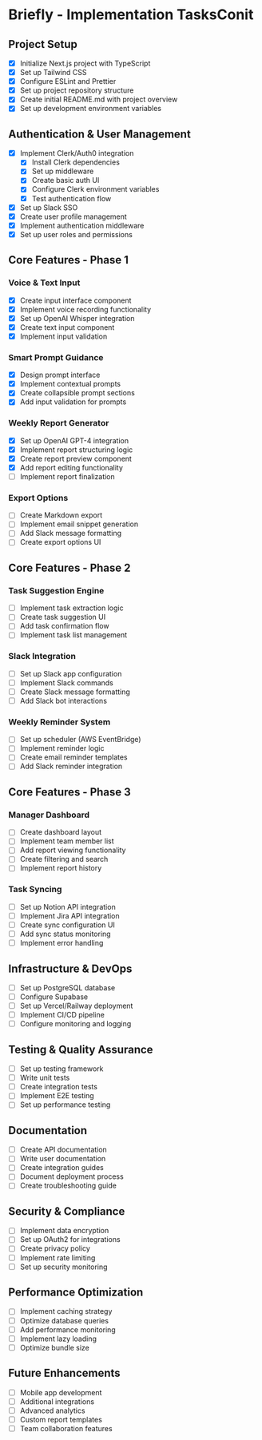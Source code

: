 # Briefly - Implementation TasksConit

## Project Setup
- [x] Initialize Next.js project with TypeScript
- [x] Set up Tailwind CSS
- [x] Configure ESLint and Prettier
- [x] Set up project repository structure
- [x] Create initial README.md with project overview
- [x] Set up development environment variables

## Authentication & User Management
- [x] Implement Clerk/Auth0 integration
  - [x] Install Clerk dependencies
  - [x] Set up middleware
  - [x] Create basic auth UI
  - [x] Configure Clerk environment variables
  - [x] Test authentication flow
- [x] Set up Slack SSO
- [x] Create user profile management
- [x] Implement authentication middleware
- [x] Set up user roles and permissions

## Core Features - Phase 1
### Voice & Text Input
- [x] Create input interface component
- [x] Implement voice recording functionality
- [x] Set up OpenAI Whisper integration
- [x] Create text input component
- [x] Implement input validation

### Smart Prompt Guidance
- [x] Design prompt interface
- [x] Implement contextual prompts
- [x] Create collapsible prompt sections
- [x] Add input validation for prompts

### Weekly Report Generator
- [x] Set up OpenAI GPT-4 integration
- [x] Implement report structuring logic
- [x] Create report preview component
- [x] Add report editing functionality
- [ ] Implement report finalization

### Export Options
- [ ] Create Markdown export
- [ ] Implement email snippet generation
- [ ] Add Slack message formatting
- [ ] Create export options UI

## Core Features - Phase 2
### Task Suggestion Engine
- [ ] Implement task extraction logic
- [ ] Create task suggestion UI
- [ ] Add task confirmation flow
- [ ] Implement task list management

### Slack Integration
- [ ] Set up Slack app configuration
- [ ] Implement Slack commands
- [ ] Create Slack message formatting
- [ ] Add Slack bot interactions

### Weekly Reminder System
- [ ] Set up scheduler (AWS EventBridge)
- [ ] Implement reminder logic
- [ ] Create email reminder templates
- [ ] Add Slack reminder integration

## Core Features - Phase 3
### Manager Dashboard
- [ ] Create dashboard layout
- [ ] Implement team member list
- [ ] Add report viewing functionality
- [ ] Create filtering and search
- [ ] Implement report history

### Task Syncing
- [ ] Set up Notion API integration
- [ ] Implement Jira API integration
- [ ] Create sync configuration UI
- [ ] Add sync status monitoring
- [ ] Implement error handling

## Infrastructure & DevOps
- [ ] Set up PostgreSQL database
- [ ] Configure Supabase
- [ ] Set up Vercel/Railway deployment
- [ ] Implement CI/CD pipeline
- [ ] Configure monitoring and logging

## Testing & Quality Assurance
- [ ] Set up testing framework
- [ ] Write unit tests
- [ ] Create integration tests
- [ ] Implement E2E testing
- [ ] Set up performance testing

## Documentation
- [ ] Create API documentation
- [ ] Write user documentation
- [ ] Create integration guides
- [ ] Document deployment process
- [ ] Create troubleshooting guide

## Security & Compliance
- [ ] Implement data encryption
- [ ] Set up OAuth2 for integrations
- [ ] Create privacy policy
- [ ] Implement rate limiting
- [ ] Set up security monitoring

## Performance Optimization
- [ ] Implement caching strategy
- [ ] Optimize database queries
- [ ] Add performance monitoring
- [ ] Implement lazy loading
- [ ] Optimize bundle size

## Future Enhancements
- [ ] Mobile app development
- [ ] Additional integrations
- [ ] Advanced analytics
- [ ] Custom report templates
- [ ] Team collaboration features 